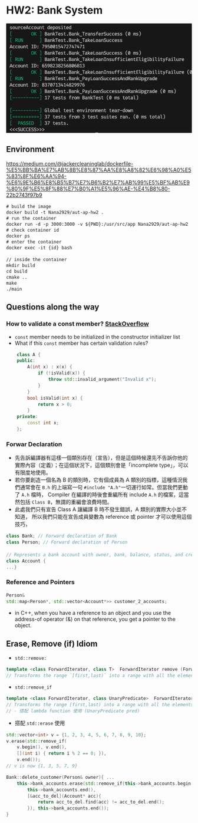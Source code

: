 # HW2: Bank System
![alt text](Resource/success.png)
## Environment
https://medium.com/@jackercleaninglab/dockerfile-%E5%BB%BA%E7%AB%8B%E8%87%AA%E8%A8%82%E6%98%A0%E5%83%8F%E6%AA%94-%E6%9E%B6%E8%B5%B7%E7%B6%B2%E7%AB%99%E5%BF%AB%E9%80%9F%E5%8F%88%E7%B0%A1%E5%96%AE-%E4%B8%80-22b2743f97b9

```shell
# build the image
docker build -t Nana2929/aut-ap-hw2 .
# run the container
docker run -d -p 3000:3000 -v ${PWD}:/usr/src/app Nana2929/aut-ap-hw2
# check container id
docker ps
# enter the container
docker exec -it {id} bash

// inside the container
mkdir build
cd build
cmake ..
make
./main
```

## Questions along the way
### How to validate a const member? [StackOverflow](https://stackoverflow.com/questions/53498536/how-to-validate-the-initialization-of-a-const-member-variable-before-assigning-i)
  - `const` member needs to be initialized in the constructor initializer list
  - What if this `const` member has certain validation rules?
```cpp
    class A {
    public:
        A(int x) : x(x) {
            if (!isValid(x)) {
                throw std::invalid_argument("Invalid x");
            }
        }
        bool isValid(int x) {
            return x > 0;
        }
    private:
        const int x;
    };
```

### Forwar Declaration
- 先告訴編譯器有這樣一個類別存在（宣告），但是這個時候還先不告訴你他的實際內容（定義）；在這個狀況下，這個類別會是「incomplete type」，可以有限度地使用。
- 若你要創造一個名為 B 的類別時，它有個成員為 A 類別的指標，這種情況我們通常會在 `B.h` 的上端寫一句 `#include "A.h"`一切運行如常。但當我們更動了 `A.h` 檔時，
 Compiler 在編譯的時後會重編所有 include `A.h` 的檔案，這當然包括 `Class B`，無謂的重編會浪費時間。
- 此處我們只有宣告 Class A 讓編譯 B 時不發生錯誤，A 類別的實際大小並不知道，
所以我們只能在宣告成員變數為 reference 或 pointer 才可以使用這個技巧，
```cpp
class Bank; // Forward declaration of Bank
class Person; // Forward declaration of Person

// Represents a bank account with owner, bank, balance, status, and credentials
class Account {
...}

```

### Reference and Pointers
```cpp
Person&
std::map<Person*, std::vector<Account*>> customer_2_accounts;
```
- in C++, when you have a reference to an object and you use the address-of operator (&) on that reference, you get a pointer to the object.

## Erase, Remove (if) Idiom
- `std::remove:`
```cpp
template <class ForwardIterator, class T>  ForwardIterator remove (ForwardIterator first, ForwardIterator last, const T& val);
// Transforms the range `[first,last)` into a range with all the elements that compare equal to `val` removed, and returns an iterator to the new end of that range.
```
- `std::remove_if`
```cpp
template <class ForwardIterator, class UnaryPredicate>  ForwardIterator remove_if (ForwardIterator first, ForwardIterator last, UnaryPredicate pred);
// Transforms the range [first,last) into a range with all the elements for which pred returns true removed, and returns an iterator to the new end of that range.
// - 搭配 lambda function 使用 (UnaryPredicate pred)
```
- 搭配 `std::erase` 使用
```cpp
std::vector<int> v = {1, 2, 3, 4, 5, 6, 7, 8, 9, 10};
v.erase(std::remove_if(
    v.begin(), v.end(),
    [](int i) { return i % 2 == 0; }),
    v.end());
// v is now {1, 3, 5, 7, 9}
```
```cpp
Bank::delete_customer(Person& owner){ ...
    this->bank_accounts.erase(std::remove_if(this->bank_accounts.begin(),
        this->bank_accounts.end(),
        [&acc_to_del](Account* acc){
            return acc_to_del.find(acc) != acc_to_del.end();
        }), this->bank_accounts.end());
}
```

